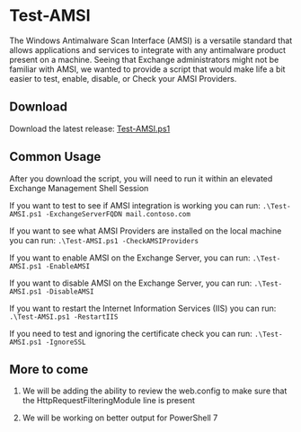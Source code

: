 # Test-AMSI

The Windows Antimalware Scan Interface (AMSI) is a versatile standard that allows applications and services to integrate with any antimalware product present on a machine. Seeing that Exchange administrators might not be familiar with AMSI, we wanted to provide a script that would make life a bit easier to test, enable, disable, or Check your AMSI Providers.

## Download

Download the latest release: [Test-AMSI.ps1](https://github.com/microsoft/CSS-Exchange/releases/latest/download/Test-AMSI.ps1)

## Common Usage

After you download the script, you will need to run it within an elevated Exchange Management Shell Session

If you want to test to see if AMSI integration is working you can run: `.\Test-AMSI.ps1 -ExchangeServerFQDN mail.contoso.com`

If you want to see what AMSI Providers are installed on the local machine you can run: `.\Test-AMSI.ps1 -CheckAMSIProviders`

If you want to enable AMSI on the Exchange Server, you can run: `.\Test-AMSI.ps1 -EnableAMSI`

If you want to disable AMSI on the Exchange Server, you can run: `.\Test-AMSI.ps1 -DisableAMSI`

If you want to restart the Internet Information Services (IIS) you can run: `.\Test-AMSI.ps1 -RestartIIS`

If you need to test and ignoring the certificate check you can run: `.\Test-AMSI.ps1 -IgnoreSSL`

## More to come

1. We will be adding the ability to review the web.config to make sure that the HttpRequestFilteringModule line is present

2. We will be working on better output for PowerShell 7
